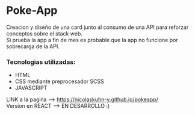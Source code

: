 # Poke-App

Creacion y diseño de una card junto al consumo de una API para reforzar conceptos sobre el stack web.  
Si prueba la app a fin de mes es probable que la app no funcione por sobrecarga de la API.

### Tecnologias utilizadas:

* HTML
* CSS mediante preprocesador SCSS
* JAVASCRIPT

LINK a la pagina -->  https://nicolaskuhn-y.github.io/pokeapp/  
Version en REACT --> EN DESARROLLO :)
